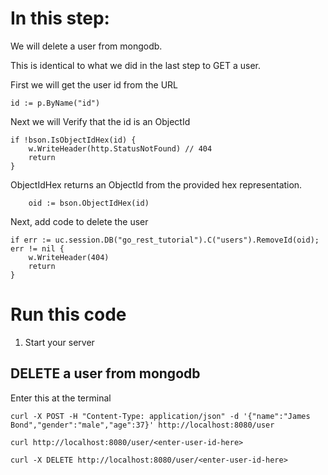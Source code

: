 # In this step:

We will delete a user from mongodb.

This is identical to what we did in the last step to GET a user.

First we will get the user id from the URL

```
id := p.ByName("id")
```

Next we will Verify that the id is an ObjectId

```
if !bson.IsObjectIdHex(id) {
	w.WriteHeader(http.StatusNotFound) // 404
	return
}
```

ObjectIdHex returns an ObjectId from the provided hex representation.

```
	oid := bson.ObjectIdHex(id)
```

Next, add code to delete the user

```
if err := uc.session.DB("go_rest_tutorial").C("users").RemoveId(oid); err != nil {
	w.WriteHeader(404)
	return
}
```

# Run this code

1. Start your server

## DELETE a user from mongodb

Enter this at the terminal

```
curl -X POST -H "Content-Type: application/json" -d '{"name":"James Bond","gender":"male","age":37}' http://localhost:8080/user
```

```
curl http://localhost:8080/user/<enter-user-id-here>

```


```
curl -X DELETE http://localhost:8080/user/<enter-user-id-here>
```